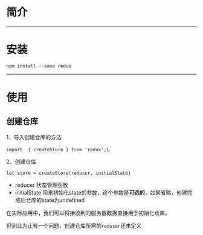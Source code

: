 # 简介

---

# 安装

```
npm install --save redux
```

---

# 使用

## 创建仓库

1、导入创建仓库的方法

```
import  { createStore } from 'redux';1、
```

2、创建仓库

```
let store = createStore(reducer, initialState)
```

* reducer  状态管理函数
* initialState  用来初始化state的参数，这个参数是**可选的**，如果省略，创建完成后仓库的state为undefined

在实际应用中，我们可以将接收到的服务器数据直接用于初始化仓库。

但到此为止有一个问题，创建仓库所需的`reducer`还未定义

